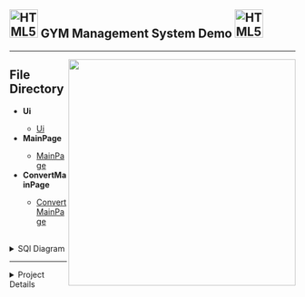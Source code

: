 <h2><img align="" alt="HTML5" width="50px" src="https://download.logo.wine/logo/Python_(programming_language)/Python_(programming_language)-Logo.wine.png" /> GYM Management System Demo <img align="" alt="HTML5" width="50px" src="https://download.logo.wine/logo/Python_(programming_language)/Python_(programming_language)-Logo.wine.png" /> </h2><hr /> 

<img src="https://github.com/mXBozkurt/Gym_Management_System_mxsoftware/blob/master/assets/martialarts_g.png" width="400px" align="right"></img>

<h2>File Directory</h2>
<ul>
    <li><b>Ui </b></li>
        <ul>
            <li><a href='https://github.com/mXBozkurt/Gym_Management_System_mxsoftware/blob/master/main.ui'> Ui </a>            </li>
        </ul>
    <li><b>MainPage</b></li>
        <ul>
            <li><a href='https://github.com/mXBozkurt/Gym_Management_System_mxsoftware/blob/master/main_page.py'> MainPage </a>            </li>
        </ul>
    <li><b>ConvertMainPage </b></li>
        <ul>
            <li><a href='https://github.com/mXBozkurt/Gym_Management_System_mxsoftware/blob/master/main_python.py'> ConvertMainPage </a>            </li>
        </ul>
            </ul> <br>
    <details>
        <summary>SQl Diagram</summary>
        <img src=""></img>
    </details>
    <hr />
    <details>
      <summary>Project Details</summary>
        <img src="https://github.com/mXBozkurt/Gym_Management_System_mxsoftware/blob/master/photos/1.png"></img>
        <img src="https://github.com/mXBozkurt/Gym_Management_System_mxsoftware/blob/master/photos/2.png"></img>
        <img src="https://github.com/mXBozkurt/Gym_Management_System_mxsoftware/blob/master/photos/3.png"></img>
        <img src="https://github.com/mXBozkurt/Gym_Management_System_mxsoftware/blob/master/photos/4.png"></img>
        <img src="https://github.com/mXBozkurt/Gym_Management_System_mxsoftware/blob/master/photos/5.png"></img>
        <img src="https://github.com/mXBozkurt/Gym_Management_System_mxsoftware/blob/master/photos/6.png"></img>
    </details>
    
<ul>